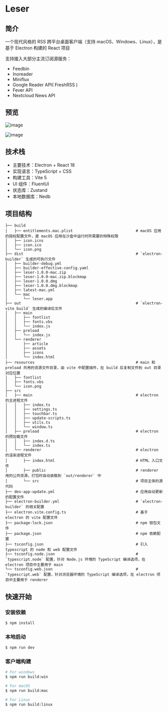 # Leser

## 简介

一个现代风格的 RSS 跨平台桌面客户端（支持 macOS、Windows、Linux），是基于 Electron 构建的 React 项目

支持接入大部分主流订阅源服务：

- Feedbin
- Inoreader
- Miniflux
- Google Reader API( FreshRSS )
- Fever API
- Nextcloud News API

## 预览

![image](https://github.com/KangodYan/leser/blob/master/resources/preview_image1.png)

![image](https://github.com/KangodYan/leser/blob/master/resources/preview_image2.png)

## 技术栈

- 主要技术：Electron + React 18
- 实现语言：TypeScript + CSS
- 构建工具：Vite 5
- UI 组件：FluentUI
- 状态库：Zustand
- 本地数据库：Nedb

## 项目结构

```
├── build                                                 
│   ├── entitlements.mac.plist                            # macOS 应用的授权配置文件，是 macOS 应用在沙盒中运行时所需要的特殊权限
│   ├── icon.icns
│   ├── icon.ico
│   └── icon.png
├── dist                                                  # `electron-builder` 生成的可执行文件
│   ├── builder-debug.yml
│   ├── builder-effective-config.yaml
│   ├── leser-1.0.0-mac.zip
│   ├── leser-1.0.0-mac.zip.blockmap
│   ├── leser-1.0.0.dmg
│   ├── leser-1.0.0.dmg.blockmap
│   ├── latest-mac.yml
│   └── mac
│       └── leser.app
├── out                                                   # `electron-vite build` 生成的编译后文件
│   ├── main                                              
│   │   ├── fontlist
│   │   ├── fonts.vbs
│   │   └── index.js
│   ├── preload                                            
│   │   └── index.js
│   └── renderer                                          
│       ├── article
│       ├── assets
│       ├── icons
│       └── index.html
├── resources                                             # main 和 preload 共用的资源文件目录，由 vite 中配置插件，在 build 后复制文件到 out 目录对应位置
│   ├── fontlist
│   ├── fonts.vbs
│   └── icon.png
├── src
│   ├── main                                              # electron 的主进程文件
│   │   ├── index.ts
│   │   ├── settings.ts
│   │   ├── touchbar.ts
│   │   ├── update-scripts.ts
│   │   ├── utils.ts
│   │   └── window.ts
│   ├── preload                                           # electron 的预加载文件
│   │   ├── index.d.ts
│   │   └── index.ts
│   └── renderer                                          # electron 的渲染进程文件
│       ├── index.html                                    # HTML 入口文件
│       ├── public                                        # renderer 用的公共资源，打包时自动装载到 `out/renderer` 中
│       └── src                                           # 项目主体的源代码
├── dev-app-update.yml                                    # 应用自动更新的配置文件
├── electron-builder.yml                                  # `electron-builder` 的相关配置
├── electron.vite.config.ts                               # 基于 electron 的 vite 配置文件
├── package-lock.json                                     # npm 锁包文件
├── package.json                                          # npm 依赖配置
├── tsconfig.json                                         # 引入 typescript 的 node 和 web 配置文件
├── tsconfig.node.json                                    # `typescript.node` 配置，针对 Node.js 环境的 TypeScript 编译选项，在 electron 项目中主要用于 main
└── tsconfig.web.json                                     # `typescript.web` 配置，针对浏览器环境的 TypeScript 编译选项，在 electron 项目中主要用于 renderer
```

## 快速开始

### 安装依赖

```bash
$ npm install
```

### 本地启动

```bash
$ npm run dev
```

### 客户端构建

```bash
# For windows
$ npm run build:win

# For macOS
$ npm run build:mac

# For Linux
$ npm run build:linux
```

